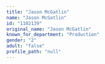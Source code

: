```yaml
---
title: "Jason McGatlin"
name: "Jason McGatlin"
id: "1102139"
original_name: "Jason McGatlin"
known_for_department: "Production"
gender: "2"
adult: "false"
profile_path: "null"
---
```

